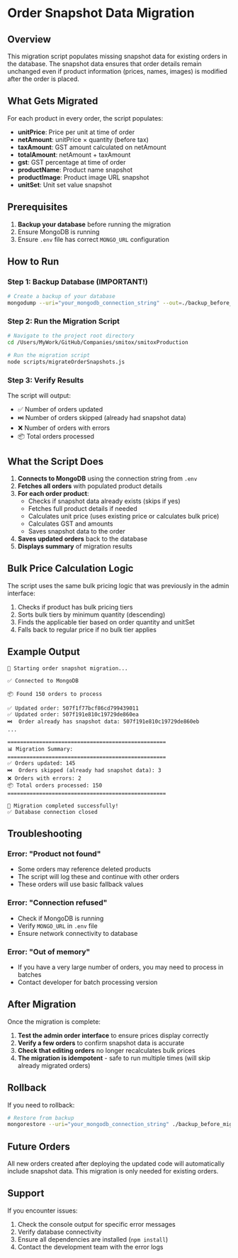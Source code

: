 # Order Snapshot Data Migration

## Overview

This migration script populates missing snapshot data for existing orders in the database. The snapshot data ensures that order details remain unchanged even if product information (prices, names, images) is modified after the order is placed.

## What Gets Migrated

For each product in every order, the script populates:

- **unitPrice**: Price per unit at time of order
- **netAmount**: unitPrice × quantity (before tax)
- **taxAmount**: GST amount calculated on netAmount
- **totalAmount**: netAmount + taxAmount
- **gst**: GST percentage at time of order
- **productName**: Product name snapshot
- **productImage**: Product image URL snapshot
- **unitSet**: Unit set value snapshot

## Prerequisites

1. **Backup your database** before running the migration
2. Ensure MongoDB is running
3. Ensure `.env` file has correct `MONGO_URL` configuration

## How to Run

### Step 1: Backup Database (IMPORTANT!)

```bash
# Create a backup of your database
mongodump --uri="your_mongodb_connection_string" --out=./backup_before_migration
```

### Step 2: Run the Migration Script

```bash
# Navigate to the project root directory
cd /Users/MyWork/GitHub/Companies/smitox/smitoxProduction

# Run the migration script
node scripts/migrateOrderSnapshots.js
```

### Step 3: Verify Results

The script will output:
- ✅ Number of orders updated
- ⏭️ Number of orders skipped (already had snapshot data)
- ❌ Number of orders with errors
- 📦 Total orders processed

## What the Script Does

1. **Connects to MongoDB** using the connection string from `.env`
2. **Fetches all orders** with populated product details
3. **For each order product**:
   - Checks if snapshot data already exists (skips if yes)
   - Fetches full product details if needed
   - Calculates unit price (uses existing price or calculates bulk price)
   - Calculates GST and amounts
   - Saves snapshot data to the order
4. **Saves updated orders** back to the database
5. **Displays summary** of migration results

## Bulk Price Calculation Logic

The script uses the same bulk pricing logic that was previously in the admin interface:

1. Checks if product has bulk pricing tiers
2. Sorts bulk tiers by minimum quantity (descending)
3. Finds the applicable tier based on order quantity and unitSet
4. Falls back to regular price if no bulk tier applies

## Example Output

```
🚀 Starting order snapshot migration...

✅ Connected to MongoDB

📦 Found 150 orders to process

✅ Updated order: 507f1f77bcf86cd799439011
✅ Updated order: 507f191e810c19729de860ea
⏭️  Order already has snapshot data: 507f191e810c19729de860eb
...

==================================================
📊 Migration Summary:
==================================================
✅ Orders updated: 145
⏭️  Orders skipped (already had snapshot data): 3
❌ Orders with errors: 2
📦 Total orders processed: 150
==================================================

🎉 Migration completed successfully!
✅ Database connection closed
```

## Troubleshooting

### Error: "Product not found"
- Some orders may reference deleted products
- The script will log these and continue with other orders
- These orders will use basic fallback values

### Error: "Connection refused"
- Check if MongoDB is running
- Verify `MONGO_URL` in `.env` file
- Ensure network connectivity to database

### Error: "Out of memory"
- If you have a very large number of orders, you may need to process in batches
- Contact developer for batch processing version

## After Migration

Once the migration is complete:

1. **Test the admin order interface** to ensure prices display correctly
2. **Verify a few orders** to confirm snapshot data is accurate
3. **Check that editing orders** no longer recalculates bulk prices
4. **The migration is idempotent** - safe to run multiple times (will skip already migrated orders)

## Rollback

If you need to rollback:

```bash
# Restore from backup
mongorestore --uri="your_mongodb_connection_string" ./backup_before_migration
```

## Future Orders

All new orders created after deploying the updated code will automatically include snapshot data. This migration is only needed for existing orders.

## Support

If you encounter issues:
1. Check the console output for specific error messages
2. Verify database connectivity
3. Ensure all dependencies are installed (`npm install`)
4. Contact the development team with the error logs
